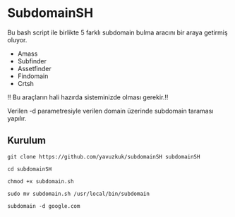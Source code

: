 #  SubdomainSH

Bu bash script ile birlikte 5 farklı subdomain bulma aracını bir araya getirmiş oluyor.

- Amass
- Subfinder
- Assetfinder
- Findomain
- Crtsh

!! Bu araçların hali hazırda sisteminizde olması gerekir.!!

Verilen -d parametresiyle verilen domain üzerinde subdomain taraması yapılır.

## Kurulum

```
git clone https://github.com/yavuzkuk/subdomainSH subdomainSH

cd subdomainSH

chmod +x subdomain.sh

sudo mv subdomain.sh /usr/local/bin/subdomain

subdomain -d google.com
```